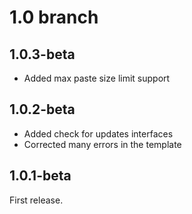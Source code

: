 # 1.0 branch

## 1.0.3-beta
 * Added max paste size limit support
 
## 1.0.2-beta
 * Added check for updates interfaces
 * Corrected many errors in the template

## 1.0.1-beta
First release.